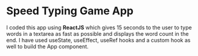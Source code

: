 ﻿# Speed Typing Game App

I coded this app using **ReactJS** which gives 15 seconds to the user to type words in a textarea as fast as possible and displays the word count in the end. I have used useState, useEffect, useRef hooks and a custom hook as well to build the App component.


